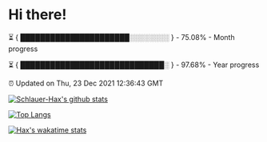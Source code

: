 # Hi there!

⏳ { ██████████████████████░░░░░░░░ } - 75.08% - Month progress

⏳ { █████████████████████████████░ } - 97.68% - Year progress

⏰ Updated on Thu, 23 Dec 2021 12:36:43 GMT


[![Schlauer-Hax's github stats](https://github-readme-stats.vercel.app/api?username=Schlauer-Hax&show_icons=true&theme=dark&count_private=true)](https://github.com/Schlauer-Hax)


[![Top Langs](https://github-readme-stats.vercel.app/api/top-langs/?username=Schlauer-Hax&layout=compact&theme=dark)](https://github.com/Schlauer-Hax?tab=repositories)


[![Hax's wakatime stats](https://github-readme-stats.vercel.app/api/wakatime?username=Hax&theme=dark)](https://wakatime.com/@Hax)

